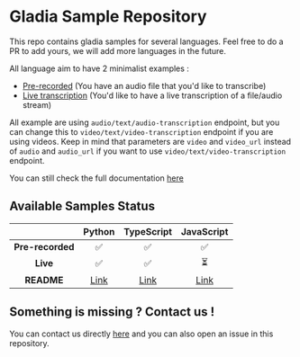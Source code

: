 # Gladia Sample Repository

This repo contains gladia samples for several languages. Feel free to do a PR to add yours, we will add more languages in the future.

All language aim to have 2 minimalist examples :

- [Pre-recorded](https://docs.gladia.io/reference/pre-recorded "Pre-recorded") (You have an audio file that you'd like to transcribe)
- [Live transcription](https://docs.gladia.io/reference/live-audio "Live transcription") (You'd like to have a live transcription of a file/audio stream)

All example are using `audio/text/audio-transcription` endpoint, but you can change this to `video/text/video-transcription` endpoint if you are using videos.
Keep in mind that parameters are `video` and `video_url` instead of `audio` and `audio_url` if you want to use `video/text/video-transcription` endpoint.

You can still check the full documentation [here](https://docs.gladia.io/reference/introduction "here")

## Available Samples Status

|                  |             Python              |             TypeScript              |             JavaScript              |
| :--------------: | :-----------------------------: | :---------------------------------: | :---------------------------------: |
| **Pre-recorded** |               ✅                |                 ✅                  |                 ✅                  |
|     **Live**     |               ✅                |                 ✅                  |                 ⏳                  |
|    **README**    | [Link](python/README.md "Link") | [Link](typescript/README.md "Link") | [Link](javascript/README.md "Link") |

## Something is missing ? Contact us !

You can contact us directly [here](https://gladiaio.typeform.com/support?typeform-source=github.com/gladiaio/gladia-samples) and you can also open an issue in this repository.
